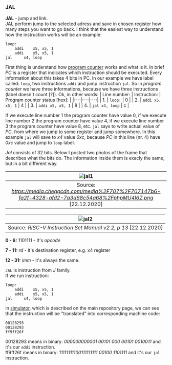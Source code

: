 ### JAL
**JAL** - jump and link. <br/>
JAL perform jump to the selected adress and save in chosen register how many steps you want to go back. I think that the easiest way to understand how the instruction works will be an example:
``` assembly
loop:
    addi 	x5, x5, 1
    addi 	x5, x5, 1
jal 	x4, loop
```
First thing is understand how [program counter](https://github.com/mozerpol/learningRISC-V#pc) works and what is it. In brief *PC* is a register that indicates which instruction should be executed. Every information about this takes 4 bits in PC. In our example we have label called: `loop`, two instructions `addi` and jump instruction `jal`. So in *program counter* we have three informations, because we have three instructions (label doesn't count [?]). Ok, in other words:
| Line number: | Instruction: | Program counter status [hex]: |
|:--:|:--:|:--:|
| 1. | `loop:` | 0 |
| 2. | `addi x5, x5, 1` | 4 |
| 3. | `addi x5, x5, 1` | 8 |
| 4. | `jal x4, loop` | c |

If we execute line number 1 the program counter have value 0, if we execute line number 2 the program counter have value 4, if we execute line number 3 the program counter have value 8, etc. `jal` says to write actual value of *PC*, from where we jump to some register and jump somewhere. In this example `jal` will save to *x4* value *0xc*, because *PC* in this line (nr. 4) have *0xc* value and jump to `loop` label. 

*Jal* consists of 32 bits. Below I posted two photos of the frame that describes what the bits do. The information inside them is exacly the same, but in a bit different way. 

| ![jal1](https://user-images.githubusercontent.com/43972902/102912188-6457ab80-447d-11eb-8990-46b4e8883c90.png) |
|:--:|
| Source: *https://media.cheggcdn.com/media%2F707%2F707147b6-fa2f-4328-afd2-7a3d68c54a68%2FphpMU4I6Z.png*  [22.12.2020] |

| ![jal2](https://user-images.githubusercontent.com/43972902/102912384-9c5eee80-447d-11eb-8f40-729f85fba598.png) |
|:--:|
| Source: *RISC-V Instruction Set Manual v2.2, p 13*  [22.12.2020] |

**0 - 6:** 1101111 - It's *opcode*

**7 - 11:** *rd* - it's destination register, e.g. x4 register

**12 - 31:** *imm* - it's always the same.

`JAL` is instruction from *J* family. <br/>
If we run instruction: 
``` assembly
loop:
    addi 	x5, x5, 1
    addi 	x5, x5, 1
jal 	x4, loop
```
in [simulator](https://www.kvakil.me/venus/), which is described on the main repository page, we can see that the instruction will be "translated" into corresponding machine code:
```
00128293
00128293
ff9ff26f
```
00128293 means in binary: *000000000001 00101 000 00101 0010011* and it's our `addi` instruction. <br/>
ff9ff26f means in binary: *11111111100111111111 00100 1101111* and it's our `jal` instruction.
